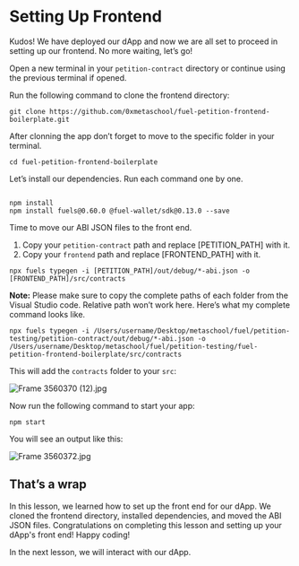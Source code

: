 # Setting Up Frontend

Kudos! We have deployed our dApp and now we are all set to proceed in setting up our frontend. No more waiting, let’s go!

Open a new terminal in your `petition-contract` directory or continue using the previous terminal if opened. 

Run the following command to clone the frontend directory:

```
git clone https://github.com/0xmetaschool/fuel-petition-frontend-boilerplate.git
```

After clonning the app don’t forget to move to the specific folder in your terminal.

```
cd fuel-petition-frontend-boilerplate
```

Let’s install our dependencies. Run each command one by one.

```

npm install
npm install fuels@0.60.0 @fuel-wallet/sdk@0.13.0 --save
```

Time to move our ABI JSON files to the front end.

1. Copy your `petition-contract` path and replace [PETITION_PATH] with it.
2. Copy your `frontend` path and replace [FRONTEND_PATH] with it.

```
npx fuels typegen -i [PETITION_PATH]/out/debug/*-abi.json -o [FRONTEND_PATH]/src/contracts
```

**Note:** Please make sure to copy the complete paths of each folder from the Visual Studio code. Relative path won’t work here. Here’s what my complete command looks like.

```
npx fuels typegen -i /Users/username/Desktop/metaschool/fuel/petition-testing/petition-contract/out/debug/*-abi.json -o /Users/username/Desktop/metaschool/fuel/petition-testing/fuel-petition-frontend-boilerplate/src/contracts
```

This will add the `contracts` folder to your `src`:

![Frame 3560370 (12).jpg](https://github.com/0xmetaschool/Learning-Projects/blob/main/assests_for_all/assets_for_petition_fuel/Setting%20up%20Frontend/Frame_3560370_(12).jpg?raw=true)

Now run the following command to start your app:

```
npm start
```

You will see an output like this:

![Frame 3560372.jpg](https://github.com/0xmetaschool/Learning-Projects/blob/main/assests_for_all/assets_for_petition_fuel/Setting%20up%20Frontend/Frame_3560372.jpg?raw=true)

## That’s a wrap

In this lesson, we learned how to set up the front end for our dApp. We cloned the frontend directory, installed dependencies, and moved the ABI JSON files. Congratulations on completing this lesson and setting up your dApp's front end! Happy coding!

In the next lesson, we will interact with our dApp.